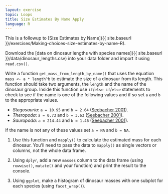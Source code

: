 ```yaml
---
layout: exercise
topic: Loops
title: Size Estimates By Name Apply
language: R
---
```


This is a followup to [Size Estimates by Name]({{ site.baseurl }}/exercises/Making-choices-size-estimates-by-name-R).

Download the [data on dinosaur lengths with species names]({{ site.baseurl }}/data/dinosaur_lengths.csv) into your data folder and import it using `read.csv()`.

Write a function `get_mass_from_length_by_name()` that uses the equation `mass <- a * length^b` to estimate the size of a dinosaur from its length. This function should take two arguments, the `length` and the name of the dinosaur group. Inside this function use `if`/`else if`/`else` statements to check to see if the name is one of the following values and if so set `a` and `b` to the appropriate values.

* *Stegosauria*:  `a = 10.95` and `b = 2.64` ([Seebacher 2001](http://www.jstor.org/stable/4524171)).
* *Theropoda*:  `a = 0.73` and `b = 3.63` ([Seebacher 2001](http://www.jstor.org/stable/4524171)).
* *Sauropoda*:  `a = 214.44` and `b = 1.46` ([Seebacher 2001](http://www.jstor.org/stable/4524171)).

If the name is not any of these values set `a = NA` and `b = NA`. 

1. Use this function and `mapply()` to calculate the estimated mass for each dinosaur. You'll need to pass the data to `mapply()` as single vectors or columns, not the whole data frame.

2. Using `dplyr`, add a new `masses` column to the data frame (using `rowwise()`, `mutate()` and your function) and print the result to the console.

3. Using `ggplot`, make a histogram of dinosaur masses with one subplot for each species (using `facet_wrap()`).
